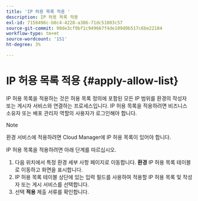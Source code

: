 ```yaml
---
title: 'IP 허용 목록 적용 '
description: IP 허용 목록 적용
exl-id: 7158496c-b0c4-4228-a306-71dc51003c57
source-git-commit: 90de3cf9bf1c949667f4de109d0b517c6be22184
workflow-type: tm+mt
source-wordcount: '151'
ht-degree: 3%

---
```


# IP 허용 목록 적용 {#apply-allow-list}

IP 허용 목록을 적용하는 것은 허용 목록 정의에 포함된 모든 IP 범위를 환경의 작성자 또는 게시자 서비스와 연결하는 프로세스입니다. IP 허용 목록을 적용하려면 비즈니스 소유자 또는 배포 관리자 역할의 사용자가 로그인해야 합니다.

>[!NOTE]
>환경 서비스에 적용하려면 Cloud Manager에 IP 허용 목록이 있어야 합니다.

IP 허용 목록을 적용하려면 아래 단계를 따르십시오.

1. 다음 위치에서 특정 환경 세부 사항 페이지로 이동합니다. **환경** IP 허용 목록 테이블로 이동하고 화면을 표시합니다.
1. IP 허용 목록 테이블 상단에 있는 입력 필드를 사용하여 적용할 IP 허용 목록 및 작성자 또는 게시 서비스를 선택합니다.
1. 선택 **적용** 제출 서류를 확인합니다.
